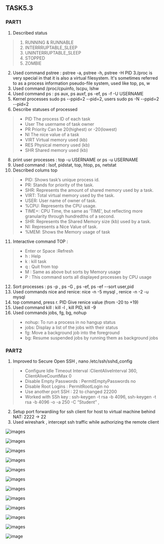 ## TASK5.3

### PART1

1. Described status 
> 1. RUNNING & RUNNABLE
> 2. INTERRRUPTABLE_SLEEP
> 3. UNINTERRUPTABLE_SLEEP
> 4. STOPPED
> 4. ZOMBIE
2. Used command pstree : pstree -a, pstree -h, pstree -H PID
3./proc is very special in that it is also a virtual filesystem. It's sometimes referred to as a process information pseudo-file system, used like top, ps, w
4. Used command /proc/cpuinfo, lscpu, lshw  
5. Used command ps : ps aux, ps auxf, ps -ef, ps -f -U USERNAME
6. Kernel processes sudo ps --ppid=2 --pid=2, users sudo ps -N --ppid=2 --pid=2
7. Describe statuses of processed
> - PID 	The process ID of each task 
> - User 	The username of task owner
> - PR 	Priority Can be 20(highest) or -20(lowest)
> - NI 	The nice value of a task 
> - VIRT 	Virtual memory used (kb)
> - RES 	Physical memory used (kb)
> - SHR 	Shared memory used (kb)
8. print user processes : top -u USERNAME or ps -u USERNAME
9. Used command : lsof, pidstat, top, htop, ps, netstat
10. Described colums top
> - PID: Shows task’s unique process id.
> - PR: Stands for priority of the task.
> - SHR: Represents the amount of shared memory used by a task.
> - VIRT: Total virtual memory used by the task.
> - USER: User name of owner of task.
> - %CPU: Represents the CPU usage.
> - TIME+: CPU Time, the same as ‘TIME’, but reflecting more granularity through hundredths of a second.
> - SHR: Represents the Shared Memory size (kb) used by a task.
> - NI: Represents a Nice Value of task.
> - %MEM: Shows the Memory usage of task
11. Interactive command TOP :
> - Enter or Space :Refresh
> - h : Help
> - k : kill task
> - q : Quit from top
> - M : Same as above but sorts by Memory usage
> - P : This command sorts all displayed processes by CPU usage
12. Sort processes : ps -p <pid>, ps -G <groupname>, ps -ef, ps -ef --sort user,pid
13. Used commands nice and renice: nice -n -5 mysql , renice -n -2  -u mysql
14. top command, press r.  PID  Give renice value (from -20 to +19)
15. Used command kill : kill -l , kill PID, kill -9
16. Used commands jobs, fg, bg, nohup
> - nohup: To run a process in no hangup status
> - jobs: Display a list of the jobs with their status
> - fg: Move a background job into the foreground
> - bg: Resume suspended jobs by running them as background jobs

### PART2

1. Improved to Secure Open SSH , nano /etc/ssh/sshd_config
> - Configure Idle Timeout Interval :ClientAliveInterval 360, ClientAliveCountMax 0
> - Disable Empty Passwords : PermitEmptyPasswords no
> - Disable Root Logins : PermitRootLogin no
> - Use another port SSH : 22 to changed 22200
> - Worked with SSh key : ssh-keygen -t rsa -b 4096, ssh-keygen -t rsa -b 4096 -o -a 250 -C “Student” , 
2. Setup port forwardiing  for ssh client for host to virtual machine behind NAT: 2222 -> 22
3. Used wireshark , intercept ssh traffic  while authorizing the remote client


![images](https://github.com/Docker-Meds/DevOps_online_Vinnytsia_2021Q2/blob/Master/m5/task5.3/images/1.PNG)

![images](https://github.com/Docker-Meds/DevOps_online_Vinnytsia_2021Q2/blob/Master/m5/task5.3/images/2.PNG)

![images](https://github.com/Docker-Meds/DevOps_online_Vinnytsia_2021Q2/blob/Master/m5/task5.3/images/3.PNG)

![images](https://github.com/Docker-Meds/DevOps_online_Vinnytsia_2021Q2/blob/Master/m5/task5.3/images/4.PNG)

![images](https://github.com/Docker-Meds/DevOps_online_Vinnytsia_2021Q2/blob/Master/m5/task5.3/images/4.PNG)

![images](https://github.com/Docker-Meds/DevOps_online_Vinnytsia_2021Q2/blob/Master/m5/task5.3/images/5.PNG)

![images](https://github.com/Docker-Meds/DevOps_online_Vinnytsia_2021Q2/blob/Master/m5/task5.3/images/6.PNG)

![images](https://github.com/Docker-Meds/DevOps_online_Vinnytsia_2021Q2/blob/Master/m5/task5.3/images/7.PNG)

![images](https://github.com/Docker-Meds/DevOps_online_Vinnytsia_2021Q2/blob/Master/m5/task5.3/images/8.PNG)

![images](https://github.com/Docker-Meds/DevOps_online_Vinnytsia_2021Q2/blob/Master/m5/task5.3/images/9.PNG)

![images](https://github.com/Docker-Meds/DevOps_online_Vinnytsia_2021Q2/blob/Master/m5/task5.3/images/10.PNG)

![image](https://github.com/Docker-Meds/DevOps_online_Vinnytsia_2021Q2/blob/Master/m5/task5.3/images/%D0%A1%D0%BD%D0%B8%D0%BC%D0%BE%D0%BA%20%D1%8D%D0%BA%D1%80%D0%B0%D0%BD%D0%B0%20%D0%BE%D1%82%202021-04-15%2015-11-36.png)
